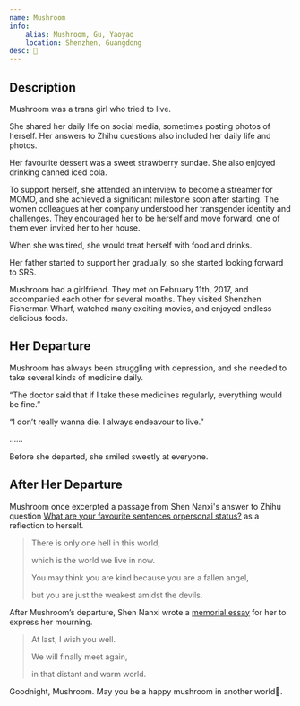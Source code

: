 ```yaml
---
name: Mushroom
info:
    alias: Mushroom, Gu, Yaoyao
    location: Shenzhen, Guangdong
desc: 🍄
---
```


## Description

Mushroom was a trans girl who tried to live.

She shared her daily life on social media,
sometimes posting photos of herself.
Her answers to Zhihu questions also included her daily life and photos.

Her favourite dessert was a sweet strawberry sundae.
She also enjoyed drinking canned iced cola.

To support herself,
she attended an interview to become a streamer for MOMO,
and she achieved a significant milestone soon after starting.
The women colleagues at her company understood her transgender identity and challenges.
They encouraged her to be herself and move forward;
one of them even invited her to her house.

When she was tired, she would treat herself with food and drinks.

Her father started to support her gradually,
so she started looking forward to SRS.

Mushroom had a girlfriend.
They met on February 11th, 2017, and accompanied each other for several months.
They visited Shenzhen Fisherman Wharf, watched many exciting movies, and enjoyed endless delicious foods.

## Her Departure

Mushroom has always been struggling with depression,
and she needed to take several kinds of medicine daily.

“The doctor said that if I take these medicines regularly, everything would be fine.”

“I don’t really wanna die. I always endeavour to live.”

……

Before she departed, she smiled sweetly at everyone.

## After Her Departure

Mushroom once excerpted a passage from Shen Nanxi's answer to Zhihu question [What are your favourite sentences orpersonal status?](https://www.zhihu.com/question/36442613/answer/207763687) as a reflection to herself.

> There is only one hell in this world,
> 
> which is the world we live in now.
>
> You may think you are kind because you are a fallen angel,
> 
> but you are just the weakest amidst the devils.

After Mushroom’s departure, Shen Nanxi wrote a [memorial essay](https://archive.md/hQ7AS) for her to express her mourning.

> At last, I wish you well.
>
> We will finally meet again,
>
> in that distant and warm world.

Goodnight, Mushroom. May you be a happy mushroom in another world🍄.
